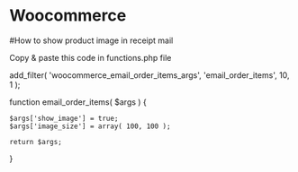 # Woocommerce
#How to show product image in receipt mail

Copy & paste this code in functions.php file


add_filter( 'woocommerce_email_order_items_args', 'email_order_items', 10, 1 );
 
function email_order_items( $args ) {
 
    $args['show_image'] = true;
    $args['image_size'] = array( 100, 100 );
 
    return $args;
 
}
